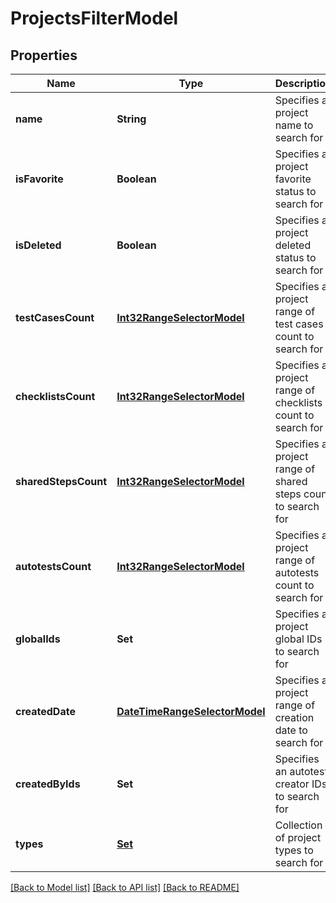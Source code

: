 # ProjectsFilterModel
## Properties

| Name | Type | Description | Notes |
|------------ | ------------- | ------------- | -------------|
| **name** | **String** | Specifies a project name to search for | [optional] [default to null] |
| **isFavorite** | **Boolean** | Specifies a project favorite status to search for | [optional] [default to null] |
| **isDeleted** | **Boolean** | Specifies a project deleted status to search for | [optional] [default to null] |
| **testCasesCount** | [**Int32RangeSelectorModel**](Int32RangeSelectorModel.md) | Specifies a project range of test cases count to search for | [optional] [default to null] |
| **checklistsCount** | [**Int32RangeSelectorModel**](Int32RangeSelectorModel.md) | Specifies a project range of checklists count to search for | [optional] [default to null] |
| **sharedStepsCount** | [**Int32RangeSelectorModel**](Int32RangeSelectorModel.md) | Specifies a project range of shared steps count to search for | [optional] [default to null] |
| **autotestsCount** | [**Int32RangeSelectorModel**](Int32RangeSelectorModel.md) | Specifies a project range of autotests count to search for | [optional] [default to null] |
| **globalIds** | **Set** | Specifies a project global IDs to search for | [optional] [default to null] |
| **createdDate** | [**DateTimeRangeSelectorModel**](DateTimeRangeSelectorModel.md) | Specifies a project range of creation date to search for | [optional] [default to null] |
| **createdByIds** | **Set** | Specifies an autotest creator IDs to search for | [optional] [default to null] |
| **types** | [**Set**](ProjectTypeModel.md) | Collection of project types to search for | [optional] [default to null] |

[[Back to Model list]](../README.md#documentation-for-models) [[Back to API list]](../README.md#documentation-for-api-endpoints) [[Back to README]](../README.md)

